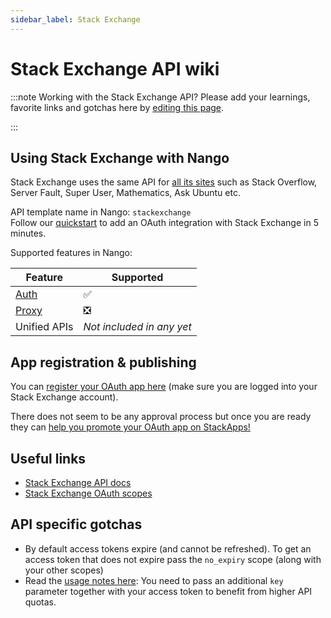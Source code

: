 ```yaml
---
sidebar_label: Stack Exchange
---
```


# Stack Exchange API wiki

:::note Working with the Stack Exchange API?
Please add your learnings, favorite links and gotchas here by [editing this page](https://github.com/nangohq/nango/tree/master/docs/docs/providers/stackexchange.md).

:::

## Using Stack Exchange with Nango

Stack Exchange uses the same API for [all its sites](https://stackexchange.com/sites) such as Stack Overflow, Server Fault, Super User, Mathematics, Ask Ubuntu etc.

API template name in Nango: `stackexchange`  
Follow our [quickstart](../quickstart.md) to add an OAuth integration with Stack Exchange in 5 minutes.

Supported features in Nango:

| Feature                            | Supported                 |
| ---------------------------------- | ------------------------- |
| [Auth](/nango-auth/core-concepts)  | ✅                        |
| [Proxy](/nango-unified-apis/proxy) | ❎                        |
| Unified APIs                       | _Not included in any yet_ |

## App registration & publishing

You can [register your OAuth app here](http://stackapps.com/apps/oauth/register) (make sure you are logged into your Stack Exchange account).

There does not seem to be any approval process but once you are ready they can [help you promote your OAuth app on StackApps!](https://stackapps.com/questions/7/how-to-list-your-application-on-stack-apps)

## Useful links

-   [Stack Exchange API docs](https://api.stackexchange.com/docs)
-   [Stack Exchange OAuth scopes](https://api.stackexchange.com/docs/authentication#scope)

## API specific gotchas

-   By default access tokens expire (and cannot be refreshed). To get an access token that does not expire pass the `no_expiry` scope (along with your other scopes)
-   Read the [usage notes here](https://api.stackexchange.com/docs/authentication#usage): You need to pass an additional `key` parameter together with your access token to benefit from higher API quotas.

